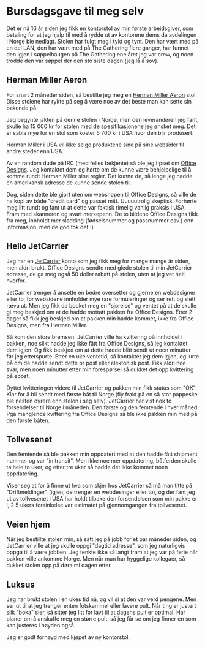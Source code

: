 # Bursdagsgave til meg selv

Det er nå 16 år siden jeg fikk en kontorstol av min første arbeidsgiver, som 
betaling for at jeg hjalp til med å rydde ut av kontorene dems da avdelingen i 
Norge ble nedlagt. Stolen har fulgt meg i tykt og tynt. Den har vært med på en
del LAN, den har vært med på The Gathering flere ganger, har funnet den igjen i
søppelhaugen på The Gathering ene året jeg var crew, og noen trodde den var 
søppel der den sto siste dagen (jeg lå å sov).

## Herman Miller Aeron

For snart 2 måneder siden, så bestilte jeg meg en 
[Herman Miller Aeron](http://www.hermanmiller.com/products/seating/work-chairs/aeron-chairs.html)
stol.
Disse stolene har rykte på seg å være noe av det beste man kan sette sin
bakende på. 

Jeg begynte jakten på denne stolen i Norge, men den leverandøren
jeg fant, skulle ha 15 000 kr for stolen med de spesifikasjonene jeg ønsket
meg. Det er sabla mye for en stol som koster 5 700 kr i USA hvor den blir
produsert. 

Herman Miller i USA vil ikke selge produktene sine på sine websider
til andre steder enn USA. 

Av en random dude på IRC (med felles bekjente) så 
ble jeg tipset om [Office Designs](http://www.officedesigns.com/). Jeg 
kontaktet dem og hørte om de kunne være behjelpelige til å komme rundt Herman
Miller sine regler. Det kunne de, så lenge jeg hadde en amerikansk adresse de
kunne sende stolen til.

Dog, siden dette ble gjort uten om webshopen til Office Designs, så ville de ha
kopi av både "credit card" og passet mitt. Uuuuutrolig skeptisk. Forhørte meg
litt rundt og fant ut at dette var faktisk rimelig vanlig praksis i USA. Fram 
med skanneren og svart merkepenn. De to bildene Office Designs fikk fra meg, 
innholdt mer sladding (fødselsnummer og passnummer osv.) enn informasjon, men
de god tok det :)

## Hello JetCarrier

Jeg har en [JetCarrier](https://www.jetcarrier.com/) konto som jeg fikk meg for
mange mange år siden, men aldri brukt. Office Designs sendte med glede stolen 
til min JetCarrier adresse, de ga meg også 50 dollar rabatt på stolen, uten at 
jeg vet helt hvorfor.

JetCarrier trenger å ansette en bedre oversetter og gjerne en webdesigner eller
to, for websidene innholder mye rare formuleringer og ser rett og slett ræva
ut. Men jeg fikk da booket meg en "sjøreise" og ventet på at de skulle gi meg 
beskjed om at de hadde mottatt pakken fra Office Designs. Etter 2 dager så fikk
jeg beskjed om at pakken min hadde kommet, ikke fra Office Designs, men fra 
Herman Miller.

Så kom den store bremsen. JetCarrier ville ha kvittering på innholdet i pakken,
noe slikt hadde jeg ikke fått fra Office Designs, så jeg kontaktet dem igjen.
Og fikk beskjed om at dette hadde blitt sendt ut noen minutter før jeg 
etterspurte. Etter en uke ventetid, så kontaktet jeg dem igjen, og lurte på om
de hadde sendt dette pr post eller elektonisk post. Fikk aldri noe svar, men 
noen minutter etter min forespørsel så dukket det opp kvittering på epost.

Dyttet kvitteringen videre til JetCarrier og pakken min fikk status som "OK".
Klar for å bli sendt med første båt til Norge (fly frakt på en så stor 
pappeske ble nesten dyrere enn stolen i seg selv). JetCarrier har vist nok to
forsendelser til Norge i måneden. Den første og den femtende i hver måned. Pga
manglende kvittering fra Office Designs så ble ikke pakken min med på den 
første båten.

## Tollvesenet

Den femtende så ble pakken min oppdatert med at den hadde fått shipment nummer
og var "in transit". Men ikke noe mer oppdatering, båtferden skulle ta hele to
uker, og etter tre uker så hadde det ikke kommet noen oppdatering.

Viser seg at for å finne ut hva som skjer hos JetCarrier så må man titte på
"Driftmeldinger" (igjen, de trenger en webdesinger eller to), og der fant jeg
ut av tollvesenet i USA har holdt tilbake den forsendelsen som min pakke er i,
2.5 ukers forsinkelse var estimatet på gjennomgangen fra tollvesenet.

## Veien hjem

Når jeg bestillte stolen min, så satt jeg på jobb for et par måneder siden,
og JetCarrier ville at jeg skulle oppgi "dagtid adresse", som jeg naturligvis
oppga til å være jobben. Jeg tenkte ikke så langt fram at jeg var på ferie når
pakken ville ankomme Norge. Men når man har hyggelige kollegaer, så dukket
stolen opp på døra mi dagen etter.

## Luksus

Jeg har brukt stolen i en ukes tid nå, og vil si at den var verd pengene. Men
ser ut til at jeg trenger enten fotskammel eller lavere pult. Når ting er
justert slik "boka" sier, så sitter jeg litt for lavt til at dagens pult
er optimal. Har planer om å anskaffe meg en større pult, så jeg får se om
jeg finner en som kan justeres i høyden også.

Jeg er godt fornøyd med kjøpet av ny kontorstol. 